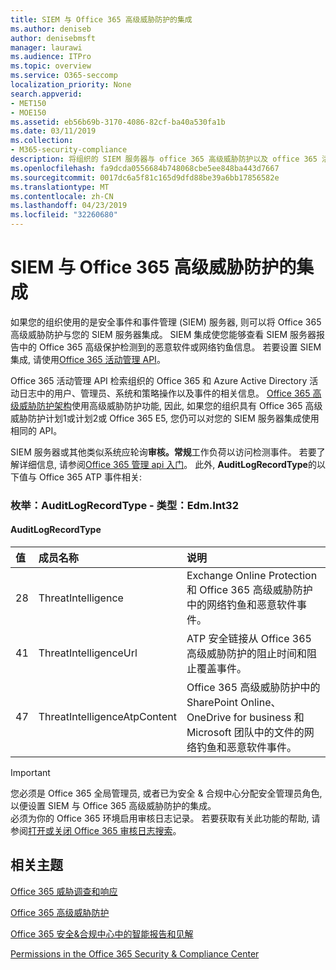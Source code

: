 ```yaml
---
title: SIEM 与 Office 365 高级威胁防护的集成
ms.author: deniseb
author: denisebmsft
manager: laurawi
ms.audience: ITPro
ms.topic: overview
ms.service: O365-seccomp
localization_priority: None
search.appverid:
- MET150
- MOE150
ms.assetid: eb56b69b-3170-4086-82cf-ba40a530fa1b
ms.date: 03/11/2019
ms.collection:
- M365-security-compliance
description: 将组织的 SIEM 服务器与 office 365 高级威胁防护以及 office 365 活动管理 API 中相关的威胁事件集成。
ms.openlocfilehash: fa9dcda0556684b748068cbe5ee848ba443d7667
ms.sourcegitcommit: 0017dc6a5f81c165d9dfd88be39a6bb17856582e
ms.translationtype: MT
ms.contentlocale: zh-CN
ms.lasthandoff: 04/23/2019
ms.locfileid: "32260680"
---
```

# <a name="siem-integration-with-office-365-advanced-threat-protection"></a>SIEM 与 Office 365 高级威胁防护的集成

如果您的组织使用的是安全事件和事件管理 (SIEM) 服务器, 则可以将 Office 365 高级威胁防护与您的 SIEM 服务器集成。 SIEM 集成使您能够查看 SIEM 服务器报告中的 Office 365 高级保护检测到的恶意软件或网络钓鱼信息。 若要设置 SIEM 集成, 请使用[Office 365 活动管理 API](https://docs.microsoft.com/office/office-365-management-api/office-365-management-activity-api-reference)。 

Office 365 活动管理 API 检索组织的 Office 365 和 Azure Active Directory 活动日志中的用户、管理员、系统和策略操作以及事件的相关信息。 [Office 365 高级威胁防护架构](https://docs.microsoft.com/office/office-365-management-api/office-365-management-activity-api-schema#office-365-advanced-threat-protection-and-threat-intelligence-schema)使用高级威胁防护功能, 因此, 如果您的组织具有 Office 365 高级威胁防护计划1或计划2或 Office 365 E5, 您仍可以对您的 SIEM 服务器集成使用相同的 API。 

SIEM 服务器或其他类似系统应轮询**审核。常规**工作负荷以访问检测事件。 若要了解详细信息, 请参阅[Office 365 管理 api 入门](https://docs.microsoft.com/office/office-365-management-api/get-started-with-office-365-management-apis)。 此外, **AuditLogRecordType**的以下值与 Office 365 ATP 事件相关:

### <a name="enum-auditlogrecordtype---type-edmint32"></a>枚举：AuditLogRecordType - 类型：Edm.Int32

#### <a name="auditlogrecordtype"></a>AuditLogRecordType

|值|成员名称|说明|
|:-----|:-----|:-----|
|28|ThreatIntelligence|Exchange Online Protection 和 Office 365 高级威胁防护中的网络钓鱼和恶意软件事件。|
|41|ThreatIntelligenceUrl|ATP 安全链接从 Office 365 高级威胁防护的阻止时间和阻止覆盖事件。|
|47|ThreatIntelligenceAtpContent|Office 365 高级威胁防护中的 SharePoint Online、OneDrive for business 和 Microsoft 团队中的文件的网络钓鱼和恶意软件事件。|

> [!IMPORTANT]
> 您必须是 Office 365 全局管理员, 或者已为安全 & 合规中心分配安全管理员角色, 以便设置 SIEM 与 Office 365 高级威胁防护的集成。<br/>必须为你的 Office 365 环境启用审核日志记录。 若要获取有关此功能的帮助, 请参阅[打开或关闭 Office 365 审核日志搜索](turn-audit-log-search-on-or-off.md)。

## <a name="related-topics"></a>相关主题

[Office 365 威胁调查和响应](office-365-ti.md)

[Office 365 高级威胁防护](office-365-atp.md)

[Office 365 安全&amp;合规中心中的智能报告和见解](reports-and-insights-in-security-and-compliance.md)
  
[Permissions in the Office 365 Security &amp; Compliance Center](permissions-in-the-security-and-compliance-center.md)
  
